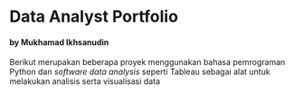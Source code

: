 # Data Analyst Portfolio
#### by Mukhamad Ikhsanudin

Berikut merupakan beberapa proyek menggunakan bahasa pemrograman Python dan <i>software data analysis</i> seperti Tableau sebagai alat untuk melakukan analisis serta visualisasi data
